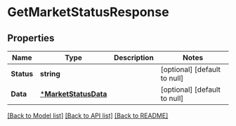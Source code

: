 # GetMarketStatusResponse

## Properties
Name | Type | Description | Notes
------------ | ------------- | ------------- | -------------
**Status** | **string** |  | [optional] [default to null]
**Data** | [***MarketStatusData**](MarketStatusData.md) |  | [optional] [default to null]

[[Back to Model list]](../README.md#documentation-for-models) [[Back to API list]](../README.md#documentation-for-api-endpoints) [[Back to README]](../README.md)

